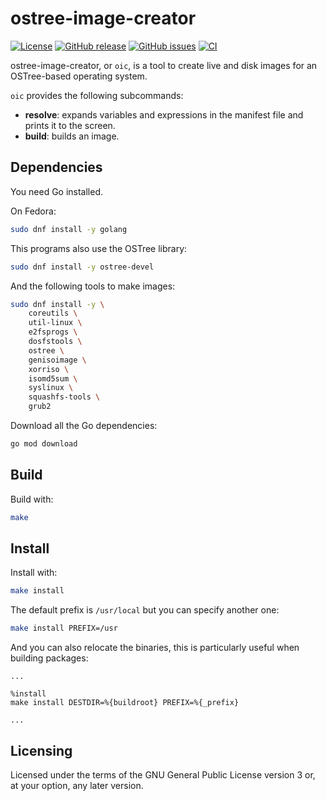 <!--
SPDX-FileCopyrightText: 2020 Pier Luigi Fiorini <pierluigi.fiorini@gmail.com>

SPDX-License-Identifier: GPL-3.0-or-later
-->

ostree-image-creator
====================

[![License](https://img.shields.io/badge/license-GPLv3.0-blue.svg)](https://www.gnu.org/licenses/gpl-3.0.html)
[![GitHub release](https://img.shields.io/github/release/lirios/ostree-image-creator.svg)](https://github.com/lirios/ostree-image-creator)
[![GitHub issues](https://img.shields.io/github/issues/lirios/ostree-image-creator.svg)](https://github.com/lirios/ostree-image-creator/issues)
[![CI](https://github.com/lirios/ostree-image-creator/workflows/CI/badge.svg?branch=develop)](https://github.com/lirios/ostree-image-creator/actions?query=workflow%3ACI)

ostree-image-creator, or `oic`, is a tool to create live and disk images
for an OSTree-based operating system.

`oic` provides the following subcommands:

 * **resolve**: expands variables and expressions in the manifest file
   and prints it to the screen.
 * **build**: builds an image.

## Dependencies

You need Go installed.

On Fedora:

```sh
sudo dnf install -y golang
```

This programs also use the OSTree library:

```sh
sudo dnf install -y ostree-devel
```

And the following tools to make images:

```sh
sudo dnf install -y \
    coreutils \
    util-linux \
    e2fsprogs \
    dosfstools \
    ostree \
    genisoimage \
    xorriso \
    isomd5sum \
    syslinux \
    squashfs-tools \
    grub2
```

Download all the Go dependencies:

```sh
go mod download
```

## Build

Build with:

```sh
make
```

## Install

Install with:

```sh
make install
```

The default prefix is `/usr/local` but you can specify another one:

```sh
make install PREFIX=/usr
```

And you can also relocate the binaries, this is particularly
useful when building packages:

```
...

%install
make install DESTDIR=%{buildroot} PREFIX=%{_prefix}

...
```

## Licensing

Licensed under the terms of the GNU General Public License version 3 or,
at your option, any later version.
